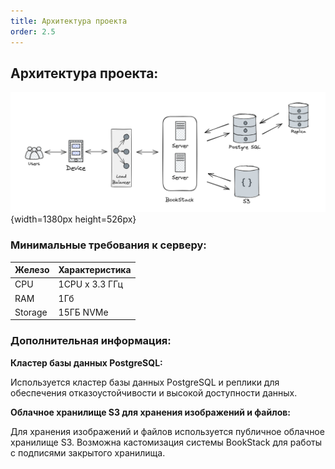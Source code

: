 ```yaml
---
title: Архитектура проекта
order: 2.5
---
```


## **Архитектура проекта:**



![](./arch.png){width=1380px height=526px}

### **Минимальные требования к серверу:**

| Железо  | Характеристика |
|---------|----------------|
| CPU     | 1CPU x 3.3 ГГц |
| RAM     | 1Гб            |
| Storage | 15ГБ NVMe      |

### **Дополнительная информация:**

**Кластер базы данных PostgreSQL:**

Используется кластер базы данных PostgreSQL и реплики для обеспечения отказоустойчивости и высокой доступности данных.

**Облачное хранилище S3 для хранения изображений и файлов:**

Для хранения изображений и файлов используется публичное облачное хранилище S3. Возможна кастомизация системы BookStack для работы с подписями закрытого хранилища.